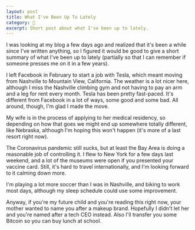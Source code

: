 ```yaml
---
layout: post
title: What I've Been Up To Lately
category: 💼
excerpt: Short post about what I've been up to lately.
---
```


I was looking at my blog a few days ago and realized that it's been a while since I've written anything, so I figured it would be good to give a short summary of what I've been up to lately (partially so that I can remember if someone presses me on it in a few years).

I left Facebook in February to start a job with Tesla, which meant moving from Nashville to Mountain View, California. The weather is a lot nicer here, although I miss the Nashville climbing gym and not having to pay an arm and a leg for rent every month. Tesla has been pretty fast-paced. It's different from Facebook in a lot of ways, some good and some bad. All around, though, I'm glad I made the move.

My wife is in the process of applying to her medical residency, so depending on how that goes we might end up somewhere totally different, like Nebraska, although I'm hoping this won't happen (it's more of a last resort right now).

The Coronavirus pandemic still sucks, but at least the Bay Area is doing a reasonable job of controlling it. I flew to New York for a few days last weekend, and a lot of the museums were open if you presented your vaccine card. Still, it's hard to travel internationally, and I'm looking forward to it calming down more.

I'm playing a lot more soccer than I was in Nashville, and biking to work most days, although my sleep schedule could use some improvement.

Anyway, if you're my future child and you're reading this right now, your mother wanted to name you after a makeup brand. Hopefully I didn't let her and you're named after a tech CEO instead. Also I'll transfer you some Bitcoin so you can buy lunch at school.
